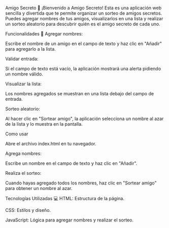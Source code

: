 Amigo Secreto 🎁
¡Bienvenido a Amigo Secreto! Esta es una aplicación web sencilla y divertida que te permite organizar un sorteo de amigos secretos. Puedes agregar nombres de tus amigos, visualizarlos en una lista y realizar un sorteo aleatorio para descubrir quién es el amigo secreto de cada uno.

Funcionalidades 🚀
Agregar nombres:

Escribe el nombre de un amigo en el campo de texto y haz clic en "Añadir" para agregarlo a la lista.

Validar entrada:

Si el campo de texto está vacío, la aplicación mostrará una alerta pidiendo un nombre válido.

Visualizar la lista:

Los nombres agregados se muestran en una lista debajo del campo de entrada.

Sorteo aleatorio:

Al hacer clic en "Sortear amigo", la aplicación selecciona un nombre al azar de la lista y lo muestra en la pantalla.

Como usar 

Abre el archivo index.html en tu navegador.

Agrega nombres:

Escribe un nombre en el campo de texto y haz clic en "Añadir".

Realiza el sorteo:

Cuando hayas agregado todos los nombres, haz clic en "Sortear amigo" para obtener un nombre al azar.

Tecnologías Utilizadas 💻
HTML: Estructura de la página.

CSS: Estilos y diseño.

JavaScript: Lógica para agregar nombres y realizar el sorteo.
